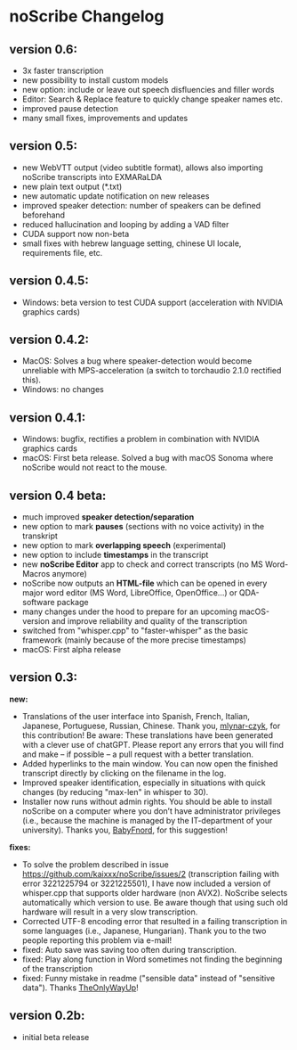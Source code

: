 # noScribe Changelog

## version 0.6:
- 3x faster transcription
- new possibility to install custom models
- new option: include or leave out speech disfluencies and filler words
- Editor: Search & Replace feature to quickly change speaker names etc.
- improved pause detection
- many small fixes, improvements and updates

## version 0.5:
- new WebVTT output (video subtitle format), allows also importing noScribe transcripts into EXMARaLDA
- new plain text output (*.txt)
- new automatic update notification on new releases
- improved speaker detection: number of speakers can be defined beforehand
- reduced hallucination and looping by adding a VAD filter
- CUDA support now non-beta
- small fixes with hebrew language setting, chinese UI locale, requirements file, etc.  

## version 0.4.5:
- Windows: beta version to test CUDA support (acceleration with NVIDIA graphics cards) 

## version 0.4.2:
- MacOS: Solves a bug where speaker-detection would become unreliable with MPS-acceleration (a switch to torchaudio 2.1.0 rectified this).
- Windows: no changes

## version 0.4.1:
- Windows: bugfix, rectifies a problem in combination with NVIDIA graphics cards
- macOS: First beta release. Solved a bug with macOS Sonoma where noScribe would not react to the mouse. 

## version 0.4 beta:
- much improved **speaker detection/separation**
- new option to mark **pauses** (sections with no voice activity) in the transkript
- new option to mark **overlapping speech** (experimental)
- new option to include **timestamps** in the transcript
- new **noScribe Editor** app to check and correct transcripts (no MS Word-Macros anymore)
- noScribe now outputs an **HTML-file** which can be opened in every major word editor (MS Word, LibreOffice, OpenOffice...) or QDA-software package
- many changes under the hood to prepare for an upcoming macOS-version and improve reliability and quality of the transcription
- switched from "whisper.cpp" to "faster-whisper" as the basic framework (mainly because of the more precise timestamps)  
- macOS: First alpha release

## version 0.3:
**new:**
- Translations of the user interface into Spanish, French, Italian, Japanese, Portuguese, Russian, Chinese. Thank you, [mlynar-czyk]( https://github.com/mlynar-czyk), for this contribution! Be aware: These translations have been generated with a clever use of chatGPT. Please report any errors that you will find and make – if possible – a pull request with a better translation.
- Added hyperlinks to the main window. You can now open the finished transcript directly by clicking on the filename in the log.
- Improved speaker identification, especially in situations with quick changes (by reducing "max-len" in whisper to 30).  
- Installer now runs without admin rights. You should be able to install noScribe on a computer where you don’t have administrator privileges (i.e., because the machine is managed by the IT-department of your university). Thanks you, [BabyFnord](https://github.com/BabyFnord), for this suggestion!
 
**fixes:**
- To solve the problem described in issue https://github.com/kaixxx/noScribe/issues/2 (transcription failing with error 3221225794 or 3221225501), I have now included a version of whisper.cpp that supports older hardware (non AVX2). NoScribe selects automatically which version to use. Be aware though that using such old hardware will result in a very slow transcription.
- Corrected UTF-8 encoding error that resulted in a failing transcription in some languages (i.e., Japanese, Hungarian). Thank you to the two people reporting this problem via e-mail!
- fixed: Auto save was saving too often during transcription.
- fixed: Play along function in Word sometimes not finding the beginning of the transcription
- fixed: Funny mistake in readme ("sensible data" instead of "sensitive data"). Thanks [TheOnlyWayUp](https://github.com/TheOnlyWayUp)!


## version 0.2b: 
- initial beta release
